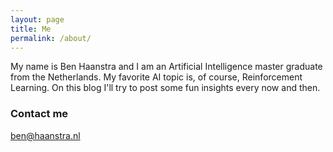 ```yaml
---
layout: page
title: Me
permalink: /about/
---
```


My name is Ben Haanstra and I am an Artificial Intelligence master graduate from the Netherlands. My favorite AI topic is, of course, Reinforcement Learning.
On this blog I'll try to post some fun insights every now and then.



### Contact me

[ben@haanstra.nl](mailto:ben@haanstra.nl)